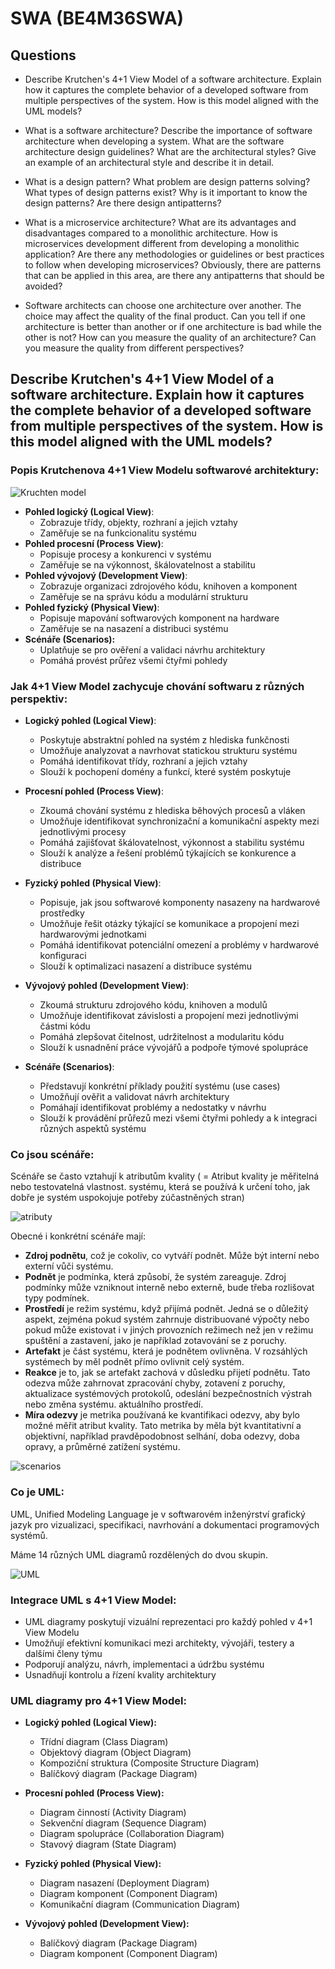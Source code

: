 # SWA (BE4M36SWA)

## Questions

- Describe Krutchen's 4+1 View Model of a software architecture. Explain how it captures the complete behavior of a developed software from multiple perspectives of the system. How is this model aligned with the UML models?

- What is a software architecture? Describe the importance of software architecture when developing a system. What are the software architecture design guidelines? What are the architectural styles? Give an example of an architectural style and describe it in detail.

- What is a design pattern? What problem are design patterns solving? What types of design patterns exist? Why is it important to know the design patterns? Are there design antipatterns?

- What is a microservice architecture? What are its advantages and disadvantages compared to a monolithic architecture. How is microservices development different from developing a monolithic application? Are there any methodologies or guidelines or best practices to follow when developing microservices? Obviously, there are patterns that can be applied in this area, are there any antipatterns that should be avoided?

- Software architects can choose one architecture over another. The choice may affect the quality of the final product. Can you tell if one architecture is better than another or if one architecture is bad while the other is not? How can you measure the quality of an architecture? Can you measure the quality from different perspectives?

## Describe Krutchen's 4+1 View Model of a software architecture. Explain how it captures the complete behavior of a developed software from multiple perspectives of the system. How is this model aligned with the UML models?

### Popis Krutchenova 4+1 View Modelu softwarové architektury:

![Kruchten model](kruchten.png)

- **Pohled logický (Logical View)**:
   - Zobrazuje třídy, objekty, rozhraní a jejich vztahy
   - Zaměřuje se na funkcionalitu systému
- **Pohled procesní (Process View)**:
   - Popisuje procesy a konkurenci v systému
   - Zaměřuje se na výkonnost, škálovatelnost a stabilitu
- **Pohled vývojový (Development View)**:
   - Zobrazuje organizaci zdrojového kódu, knihoven a komponent
   - Zaměřuje se na správu kódu a modulární strukturu
- **Pohled fyzický (Physical View)**:
   - Popisuje mapování softwarových komponent na hardware
   - Zaměřuje se na nasazení a distribuci systému
- **Scénáře (Scenarios):**
   - Uplatňuje se pro ověření a validaci návrhu architektury
   - Pomáhá provést průřez všemi čtyřmi pohledy

### Jak 4+1 View Model zachycuje chování softwaru z různých perspektiv:

- **Logický pohled (Logical View)**:
  - Poskytuje abstraktní pohled na systém z hlediska funkčnosti
  - Umožňuje analyzovat a navrhovat statickou strukturu systému
  - Pomáhá identifikovat třídy, rozhraní a jejich vztahy
  - Slouží k pochopení domény a funkcí, které systém poskytuje

- **Procesní pohled (Process View)**:
  - Zkoumá chování systému z hlediska běhových procesů a vláken
  - Umožňuje identifikovat synchronizační a komunikační aspekty mezi jednotlivými procesy
  - Pomáhá zajišťovat škálovatelnost, výkonnost a stabilitu systému
  - Slouží k analýze a řešení problémů týkajících se konkurence a distribuce

- **Fyzický pohled (Physical View)**:
  - Popisuje, jak jsou softwarové komponenty nasazeny na hardwarové prostředky
  - Umožňuje řešit otázky týkající se komunikace a propojení mezi hardwarovými jednotkami
  - Pomáhá identifikovat potenciální omezení a problémy v hardwarové konfiguraci
  - Slouží k optimalizaci nasazení a distribuce systému

- **Vývojový pohled (Development View)**:
  - Zkoumá strukturu zdrojového kódu, knihoven a modulů
  - Umožňuje identifikovat závislosti a propojení mezi jednotlivými částmi kódu
  - Pomáhá zlepšovat čitelnost, udržitelnost a modularitu kódu
  - Slouží k usnadnění práce vývojářů a podpoře týmové spolupráce

- **Scénáře (Scenarios)**:
  - Představují konkrétní příklady použití systému (use cases)
  - Umožňují ověřit a validovat návrh architektury
  - Pomáhají identifikovat problémy a nedostatky v návrhu
  - Slouží k provádění průřezů mezi všemi čtyřmi pohledy a k integraci různých aspektů systému


### Co jsou scénáře:

Scénáře se často vztahují k atributům kvality ( = Atribut kvality je měřitelná nebo testovatelná vlastnost. systému, která se používá k určení toho, jak dobře je systém uspokojuje potřeby zúčastněných stran)

![atributy](attributes.png)

Obecné i konkrétní scénáře mají:

- **Zdroj podnětu**, což je cokoliv, co vytváří podnět. Může být interní nebo externí vůči systému.
- **Podnět** je podmínka, která způsobí, že systém zareaguje. Zdroj podmínky může vzniknout interně nebo externě, bude třeba rozlišovat typy podmínek.
- **Prostředí** je režim systému, když přijímá podnět. Jedná se o důležitý aspekt, zejména pokud systém zahrnuje distribuované výpočty nebo pokud může existovat i v jiných provozních režimech než jen v režimu spuštění a zastavení, jako je například zotavování se z poruchy.
- **Artefakt** je část systému, která je podnětem ovlivněna. V rozsáhlých systémech by měl podnět přímo ovlivnit celý systém.
- **Reakce** je to, jak se artefakt zachová v důsledku přijetí podnětu. Tato odezva může zahrnovat zpracování chyby, zotavení z poruchy, aktualizace systémových protokolů, odeslání bezpečnostních výstrah nebo změna systému. aktuálního prostředí.
- **Míra odezvy** je metrika používaná ke kvantifikaci odezvy, aby bylo možné měřit atribut kvality. Tato metrika by měla být kvantitativní a objektivní, například pravděpodobnost selhání, doba odezvy, doba opravy, a průměrné zatížení systému.

![scenarios](scenarios.png)

### Co je UML:

UML, Unified Modeling Language je v softwarovém inženýrství grafický jazyk pro vizualizaci, specifikaci, navrhování a dokumentaci programových systémů.

Máme 14 různých UML diagramů rozdělených do dvou skupin.

![UML](uml.png)

### Integrace UML s 4+1 View Model:

- UML diagramy poskytují vizuální reprezentaci pro každý pohled v 4+1 View Modelu
- Umožňují efektivní komunikaci mezi architekty, vývojáři, testery a dalšími členy týmu
- Podporují analýzu, návrh, implementaci a údržbu systému
- Usnadňují kontrolu a řízení kvality architektury

### UML diagramy pro 4+1 View Model:

- **Logický pohled (Logical View):**
    - Třídní diagram (Class Diagram)
    - Objektový diagram (Object Diagram)
    - Kompoziční struktura (Composite Structure Diagram)
    - Balíčkový diagram (Package Diagram)

- **Procesní pohled (Process View):**
    - Diagram činností (Activity Diagram)
    - Sekvenční diagram (Sequence Diagram)
    - Diagram spolupráce (Collaboration Diagram)
    - Stavový diagram (State Diagram)

- **Fyzický pohled (Physical View):**
    - Diagram nasazení (Deployment Diagram)
    - Diagram komponent (Component Diagram)
    - Komunikační diagram (Communication Diagram)

- **Vývojový pohled (Development View):**
    - Balíčkový diagram (Package Diagram)
    - Diagram komponent (Component Diagram)
